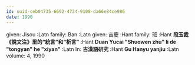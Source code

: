 ```yaml
---
id: uuid-ceb04735-6692-4734-9108-da66e84ce986
date: 1990
---
```


given: Jisou :Latn
family: Ban :Latn
given: 吉慶 :Hant
family: 班 :Hant
**段玉裁《說文注》里的“統言”和“析言”** :Hant
**Duan Yucai "Shuowen zhu" li de "tongyan" he "xiyan"** :Latn
In: 
**古漢語研究** :Hant
**Gu Hanyu yanjiu** :Latn
volume: 4, 1990